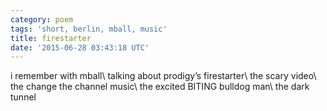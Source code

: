 ```yaml
---
category: poem
tags: 'short, berlin, mball, music'
title: firestarter
date: '2015-06-28 03:43:18 UTC'
---
```


i remember with mball\\
talking about prodigy’s firestarter\\
the scary video\\
the change the channel music\\
the excited BITING bulldog man\\
the dark tunnel
